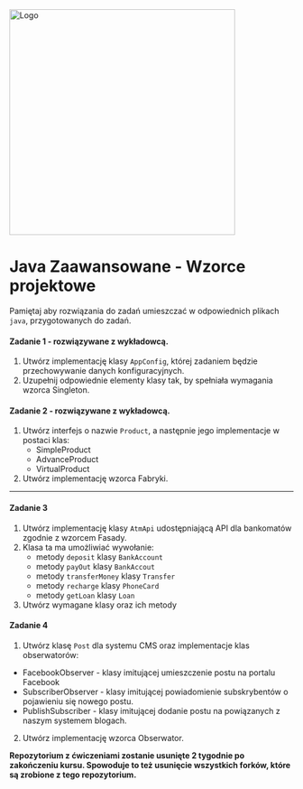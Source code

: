 <img alt="Logo" src="http://coderslab.pl/svg/logo-coderslab.svg" width="400">

#  Java Zaawansowane - Wzorce projektowe
Pamiętaj aby rozwiązania do zadań umieszczać w odpowiednich plikach `java`, przygotowanych do zadań.  

#### Zadanie 1 - rozwiązywane z wykładowcą.
1. Utwórz implementację klasy `AppConfig`, której zadaniem będzie przechowywanie danych konfiguracyjnych.
2. Uzupełnij odpowiednie elementy klasy tak, by spełniała wymagania wzorca Singleton.

#### Zadanie 2 - rozwiązywane z wykładowcą.
1. Utwórz interfejs o nazwie `Product`, a następnie jego implementacje w postaci klas:
    * SimpleProduct
    * AdvanceProduct
    * VirtualProduct
2. Utwórz implementację wzorca Fabryki.
     
-----------------------------------------------------------------------------

#### Zadanie 3
1. Utwórz implementację klasy `AtmApi` udostępniającą API dla bankomatów zgodnie z wzorcem Fasady.
2. Klasa ta ma umożliwiać wywołanie:
    * metody `deposit` klasy `BankAccount`
    * metody `payOut` klasy `BankAccout`
    * metody `transferMoney` klasy `Transfer`
    * metody `recharge` klasy `PhoneCard`
    * metody `getLoan` klasy `Loan`
3. Utwórz wymagane klasy oraz ich metody
    
    
#### Zadanie 4
1. Utwórz klasę `Post` dla systemu CMS oraz implementacje klas obserwatorów:  
  * FacebookObserver - klasy imitującej umieszczenie postu na portalu Facebook
  * SubscriberObserver - klasy imitującej powiadomienie subskrybentów o pojawieniu się nowego postu.
  * PublishSubscriber - klasy imitującej dodanie postu na powiązanych z naszym systemem blogach.
2. Utwórz implementację wzorca Obserwator.



**Repozytorium z ćwiczeniami zostanie usunięte 2 tygodnie po zakończeniu kursu. Spowoduje to też usunięcie wszystkich forków, które są zrobione z tego repozytorium.**
